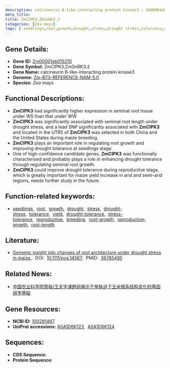 ```yaml
---
description: calcineurin B-like-interacting protein kinase3 ; Zm00001eb015210 ; Zea mays
meta_title:
title: ZmCIPK3;ZmSnRK3.2
categories: [Zea mays]
tags: [ seedlings,root,growth,drought,stress,drought stress,tolerance,yield,drought tolerance,stress tolerance,reproductive,breeding,root growth,reproductive growth,root length ]
---
```


## Gene Details:
- **Gene ID:**	[Zm00001eb015210](https://www.maizegdb.org/gene_center/gene/Zm00001eb015210)
- **Gene Symbol:** ZmCIPK3;ZmSnRK3.2
- **Gene Name:** calcineurin B-like-interacting protein kinase3
- **Genome:** [Zm-B73-REFERENCE-NAM-5.0](https://www.maizegdb.org/genome/assembly/Zm-B73-REFERENCE-NAM-5.0)
- **Species:** *Zea mays*

## Functional Descriptions:
   - **ZmCIPK3** had significantly higher expression in seminal root tissue under WS than that under WW
   - **ZmCIPK3** was significantly associated with seminal root length under drought stress, and a lead SNP significantly associated with **ZmCIPK3** and located in the UTR5 of **ZmCIPK3** was selected in both China and the United States during maize breeding.
   - **ZmCIPK3** plays an important role in regulating root growth and improving drought tolerance at seedlings stage.
   - One of high-confidence candidate genes, **ZmCIPK3** was functionally characterised and probably plays a role in enhancing drought tolerance through regulating seminal root growth.
   - **ZmCIPK3** could improve drought tolerance during reproductive stage, which is greatly important for maize yield increase in arid and semi-arid regions, needs further study in the future.

## Function-related keywords:
- [seedlings](/tags/seedlings/),&nbsp;&nbsp;[root](/tags/root/),&nbsp;&nbsp;[growth](/tags/growth/),&nbsp;&nbsp;[drought](/tags/drought/),&nbsp;&nbsp;[stress](/tags/stress/),&nbsp;&nbsp;[drought-stress](/tags/drought-stress/),&nbsp;&nbsp;[tolerance](/tags/tolerance/),&nbsp;&nbsp;[yield](/tags/yield/),&nbsp;&nbsp;[drought-tolerance](/tags/drought-tolerance/),&nbsp;&nbsp;[stress-tolerance](/tags/stress-tolerance/),&nbsp;&nbsp;[reproductive](/tags/reproductive/),&nbsp;&nbsp;[breeding](/tags/breeding/),&nbsp;&nbsp;[root-growth](/tags/root-growth/),&nbsp;&nbsp;[reproductive-growth](/tags/reproductive-growth/),&nbsp;&nbsp;[root-length](/tags/root-length/)

## Literature:
   - [Genomic insight into changes of root architecture under drought stress in maize.]( https://onlinelibrary.wiley.com/doi/full/10.1111/pce.14567).&nbsp;&nbsp;DOI:&nbsp;&nbsp;[10.1111/pce.14567](https://onlinelibrary.wiley.com/doi/full/10.1111/pce.14567);&nbsp;&nbsp;PMID:&nbsp;&nbsp;[36785485](https://pubmed.ncbi.nlm.nih.gov/36785485/)

## Related News:
   - [中国农业科学院黎裕/王天宇课题组揭示干旱胁迫下玉米根系结构变化的基因组学基础](https://mp.weixin.qq.com/s?__biz=MzIyOTY2NDYyNQ==&mid=2247566182&idx=6&sn=852170513f9a29e48d3d2f3cf241215d&chksm=e8bcb178dfcb386e93feb05e91a8cd2783ba0886097205928303bc1c3e3d4a23ee762dc5be21&scene=27#wechat_redirect)

## Gene Resources:
- **NCBI ID:** [100281467](https://www.ncbi.nlm.nih.gov/gene/?term=100281467)
- **UniProt accessions:** [A0A1D6K123](https://www.uniprot.org/uniprotkb/A0A1D6K123/entry),&nbsp;&nbsp;[A0A1D6K124](https://www.uniprot.org/uniprotkb/A0A1D6K124/entry)



## Sequences:
- **CDS Sequence:**
- **Protein Sequence:**
